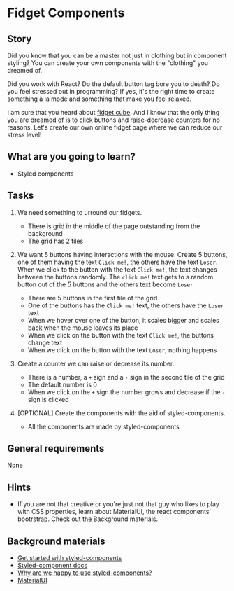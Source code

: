 # Fidget Components

## Story

Did you know that you can be a master not just in clothing but in component styling?
You can create your own components with the "clothing" you dreamed of.

Did you work with React?
Do the default button tag bore you to death?
Do you feel stressed out in programming?
If yes, it's the right time to create something à la mode and something that make you feel relaxed.

I am sure that you heard about [fidget cube](https://en.wikipedia.org/wiki/Fidget_Cube).
And I know that the only thing you are dreamed of is to click buttons and raise-decrease counters for no reasons.
Let's create our own online fidget page where we can reduce our stress level!

## What are you going to learn?

- Styled components

## Tasks

1. We need something to urround our fidgets.
    - There is grid in the middle of the page outstanding from the background
    - The grid has 2 tiles

2. We want 5 buttons having interactions with the mouse. Create 5 buttons, one of them having the text `Click me!`, the others have the text `Loser`. When we click to the button with the text `Click me!`, the text changes between the buttons randomly. The `click me!` text gets to a random button out of the 5 buttons and the others text become `Loser`
    - There are 5 buttons in the first tile of the grid
    - One of the buttons has the `Click me!` text, the others have the `Loser` text
    - When we hover over one of the button, it scales bigger and scales back when the mouse leaves its place
    - When we click on the button with the text `Click me!`, the buttons change text
    - When we click on the button with the text `Loser`, nothing happens

3. Create a counter we can raise or decrease its number.
    - There is a number, a `+` sign and a `-` sign in the second tile of the grid
    - The default number is 0
    - When we click on the `+` sign the number grows and decrease if the `-` sign is clicked

4. [OPTIONAL] Create the components with the aid of styled-components.
    - All the components are made by styled-components

## General requirements

None

## Hints

- If you are not that creative or you're just not that guy who likes to play with CSS properties, learn about MaterialUI, the react components' bootrstrap.
  Check out the Background materials.

## Background materials

- <i class="far fa-video"></i> [Get started with styled-components](https://www.youtube.com/watch?v=3SpAg5tr7Ws)
- <i class="far fa-book-open"></i> [Styled-component docs](https://styled-components.com/)
- <i class="far fa-book-open"></i> [Why are we happy to use styled-components?](https://medium.com/building-crowdriff/styled-components-to-use-or-not-to-use-a6bb4a7ffc21#:~:text=Styled%20Components%20help%20keep%20the,multitude%20of%20conditional%20class%20names.)
- <i class="far fa-candy-cane"></i> [MaterialUI](https://material-ui.com/)
